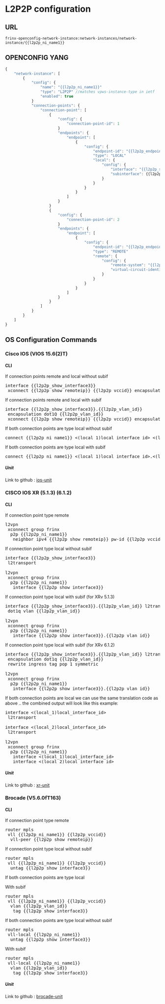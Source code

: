 # L2P2P configuration

## URL

```
frinx-openconfig-network-instance:network-instances/network-instance/{{l2p2p_ni_name1}}
```

## OPENCONFIG YANG

```javascript
{
    "network-instance": [
        {
            "config": {
                "name": "{{l2p2p_ni_name1}}"
                "type": "L2P2P" //matches vpws-instance-type in ietf
                "enabled": true
            }
            "connection-points": {
                "connection-point": [
                    {
                        "config": {
                            "connection-point-id": 1
                        }
                        "endpoints": {
                            "endpoint": [
                                {
                                    "config": {
                                        "endpoint-id": "{{l2p2p_endpoint_id}}"
                                        "type": "LOCAL"
                                        "local": {
                                            "config": {
                                                "interface": "{{l2p2p_show_interface3}}"
                                                "subinterface": {{l2p2p_vlan_id}}
                                            }
                                        }
                                    }
                                }
                            ]
                        }
                    }
                    {
                        "config": {
                            "connection-point-id": 2
                        }
                        "endpoints": {
                            "endpoint": [
                                {
                                    "config": {
                                        "endpoint-id": "{{l2p2p_endpoint_id}}"
                                        "type": "REMOTE"
                                        "remote": {
                                            "config": {
                                                "remote-system": "{{l2p2p_show_remoteip}}"
                                                "virtual-circuit-identifier": "{{l2p2p_vccid}}"
                                            }
                                        }
                                    }
                                }
                            ]
                        }
                    }
                ]
            }
        }
    ]
}
```


## OS Configuration Commands

### Cisco IOS (VIOS 15.6(2)T)

#### CLI

If connection points remote and local without subif
<pre>
interface {{l2p2p_show_interface3}}
 xconnect {{l2p2p_show_remoteip}} {{l2p2p_vccid}} encapsulation mpls
</pre>

If connection points remote and local with subif
<pre>
interface {{l2p2p_show_interface3}}.{{l2p2p_vlan_id}}
 encapsulation dot1Q {{l2p2p_vlan_id}}
 xconnect {{l2p2p_show_remoteip}} {{l2p2p_vccid}} encapsulation mpls
</pre>

If both connection points are type local without subif
<pre>
connect {{l2p2p_ni_name1}} &lt;(local_1)local_interface_id&gt &lt;(local_2)local_interface_id&gt; interworking ethernet
</pre>


If both connection points are type local with subif
<pre>
connect {{l2p2p_ni_name1}} &lt;(local_1)local_interface_id&gt.&lt;(local_1)local_vlan&gt; &lt;(local_2)local_interface_id&gt.&lt;(local_2)local_vlan&gt; interworking ethernet
</pre>

##### Unit

Link to github : [ios-unit](https://github.com/FRINXio/cli-units/tree/master/ios/network-instance/src/main/java/io/frinx/cli/unit/ios/network/instance/handler/l2p2p)

### CISCO IOS XR (5.1.3) (6.1.2)

#### CLI

If connection point type remote
<pre>
l2vpn
 xconnect group frinx
  p2p {{l2p2p_ni_name1}}
   neighbor ipv4 {{l2p2p_show_remoteip}} pw-id {{l2p2p_vccid}}
</pre>

If connection point type local without subif
<pre>
interface {{l2p2p_show_interface3}}
 l2transport

l2vpn
 xconnect group frinx
  p2p {{l2p2p_ni_name1}}
   interface {{l2p2p_show_interface3}}
</pre>

If connection point type local with subif (for XRv 5.1.3)
<pre>
interface {{l2p2p_show_interface3}}.{{l2p2p_vlan_id}} l2transport
 dot1q vlan {{l2p2p_vlan_id}}

l2vpn
 xconnect group frinx
  p2p {{l2p2p_ni_name1}}
   interface {{l2p2p_show_interface3}}.{{l2p2p_vlan_id}}
</pre>

If connection point type local with subif (for XRv 6.1.2)
<pre>
interface {{l2p2p_show_interface3}}.{{l2p2p_vlan_id}} l2transport
 encapsulation dot1q {{l2p2p_vlan_id}}
 rewrite ingress tag pop 1 symmetric
 
l2vpn
 xconnect group frinx
  p2p {{l2p2p_ni_name1}}
   interface {{l2p2p_show_interface3}}.{{l2p2p_vlan_id}}
</pre>

If both connection points are local we can use the same translation code as above .. the combined output will look like this example:
<pre>
interface &lt;(local_1)local_interface_id&gt
 l2transport
 
interface &lt;(local_2)local_interface_id&gt
 l2transport

l2vpn
 xconnect group frinx
  p2p {{l2p2p_ni_name1}}
   interface &lt;(local_1)local_interface_id&gt
   interface &lt;(local_2)local_interface_id&gt
</pre>

##### Unit

Link to github : [xr-unit](https://github.com/FRINXio/unitopo-units/tree/master/xr-6-network-instance-unit/src/main/kotlin/io/frinx/unitopo/unit/xr6/network/instance/l2p2p)

### Brocade (V5.6.0fT163)

#### CLI

If connection point type remote
<pre>
router mpls
 vll {{l2p2p_ni_name1}} {{l2p2p_vccid}}
  vll-peer {{l2p2p_show_remoteip}}
</pre>

If connection point type local without subif
<pre>
router mpls
 vll {{l2p2p_ni_name1}} {{l2p2p_vccid}}
  untag {{l2p2p_show_interface3}}
</pre>

If both connection points are type local

With subif
<pre>
router mpls
 vll {{l2p2p_ni_name1}} {{l2p2p_vccid}}
  vlan {{l2p2p_vlan_id}}
   tag {{l2p2p_show_interface3}}
</pre>

If both connection points are type local without subif
<pre>
router mpls
 vll-local {{l2p2p_ni_name1}}
  untag {{l2p2p_show_interface3}}
</pre>

With subif
<pre>
router mpls
 vll-local {{l2p2p_ni_name1}}
  vlan {{l2p2p_vlan_id}}
   tag {{l2p2p_show_interface3}}
</pre>

##### Unit

Link to github : [brocade-unit](https://github.com/FRINXio/cli-units/tree/master/brocade/network-instance/src/main/java/io/frinx/cli/unit/brocade/network/instance/l2p2p)

